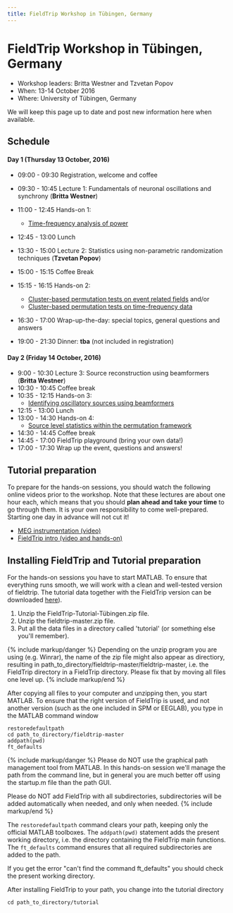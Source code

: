 ```yaml
---
title: FieldTrip Workshop in Tübingen, Germany
---
```


# FieldTrip Workshop in Tübingen, Germany

- Workshop leaders: Britta Westner and Tzvetan Popov
- When: 13-14 October 2016
- Where: University of Tübingen, Germany

We will keep this page up to date and post new information here when available.

## Schedule

#### Day 1 (Thursday 13 October, 2016)

- 09:00 - 09:30 Registration, welcome and coffee
- 09:30 - 10:45 Lecture 1: Fundamentals of neuronal oscillations and synchrony (**Britta Westner**)
- 11:00 - 12:45 Hands-on 1:
  - [Time-frequency analysis of power](/tutorial/timefrequencyanalysis)
- 12:45 - 13:00 Lunch
- 13:30 - 15:00 Lecture 2: Statistics using non-parametric randomization techniques (**Tzvetan Popov**)
- 15:00 - 15:15 Coffee Break
- 15:15 - 16:15 Hands-on 2:

  - [Cluster-based permutation tests on event related fields](/tutorial/cluster_permutation_timelock) and/or
  - [Cluster-based permutation tests on time-frequency data](/tutorial/cluster_permutation_freq)

- 16:30 - 17:00 Wrap-up-the-day: special topics, general questions and answers
- 19:00 - 21:30 Dinner: **tba** (not included in registration)

#### Day 2 (Friday 14 October, 2016)

- 9:00 - 10:30 Lecture 3: Source reconstruction using beamformers (**Britta Westner**)
- 10:30 - 10:45 Coffee break
- 10:35 - 12:15 Hands-on 3:
  - [Identifying oscillatory sources using beamformers ](/tutorial/beamformer)
- 12:15 - 13:00 Lunch
- 13:00 - 14:30 Hands-on 4:
  - [Source level statistics within the permutation framework](/workshop/aarhus/beamformingerf#meg_plotting_sources_of_response_related_evoked_field_using_statistical_threshold)
- 14:30 - 14:45 Coffee break
- 14:45 - 17:00 FieldTrip playground (bring your own data!)
- 17:00 - 17:30 Wrap up the event, questions and answers!

## Tutorial preparation

To prepare for the hands-on sessions, you should watch the following online videos prior to the workshop. Note that these lectures are about one hour each, which means that you should **plan ahead and take your time** to go through them. It is your own responsibility to come well-prepared. Starting one day in advance will not cut it!

- [MEG instrumentation (video)](https://www.youtube.com/watch?v=15Qs4fuPpes)
- [FieldTrip intro (video and hands-on)](/tutorial/introduction)

## Installing FieldTrip and Tutorial preparation

For the hands-on sessions you have to start MATLAB. To ensure that
everything runs smooth, we will work with a clean and well-tested
version of fieldtrip. The tutorial data together with the FieldTrip version can be downloaded [here](https://depot.uni-konstanz.de/cgi-bin/exchange.pl?g=s38xv3f76w)).

1.  Unzip the FieldTrip-Tutorial-Tübingen.zip file.
2.  Unzip the fieldtrip-master.zip file.
3.  Put all the data files in a directory called 'tutorial' (or something else you'll remember).

{% include markup/danger %}
Depending on the unzip program you are using (e.g. Winrar), the name of the zip file might also appear as directiory, resulting in path_to_directory/fieldtrip-master/fieldtrip-master, i.e. the FieldTrip directory in a FieldTrip directory. Please fix that by moving all files one level up.
{% include markup/end %}

After copying all files to your computer and unzipping then, you start MATLAB. To ensure that the right version of FieldTrip is used, and not another version (such as the one included in SPM or EEGLAB), you type in the MATLAB command window

    restoredefaultpath
    cd path_to_directory/fieldtrip-master
    addpath(pwd)
    ft_defaults

{% include markup/danger %}
Please do NOT use the graphical path management tool from MATLAB. In this hands-on session we'll manage the path from the command line, but in general you are much better off using the startup.m file than the path GUI.

Please do NOT add FieldTrip with all subdirectories, subdirectories will be added automatically when needed, and only when needed.
{% include markup/end %}

The `restoredefaultpath` command clears your path, keeping only the official MATLAB toolboxes. The `addpath(pwd)` statement adds the present working directory, i.e. the directory containing the FieldTrip main functions. The `ft_defaults` command ensures that all required subdirectories are added to the path.

If you get the error "can't find the command ft_defaults" you should check the present working directory.

After installing FieldTrip to your path, you change into the tutorial directory

    cd path_to_directory/tutorial
